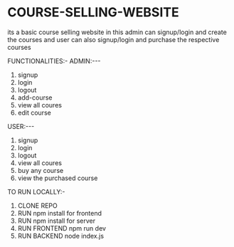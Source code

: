 # COURSE-SELLING-WEBSITE

its a basic course selling website in this admin can signup/login and create the courses and user can also signup/login and purchase the respective courses

FUNCTIONALITIES:-
ADMIN:---
1. signup
2. login
3. logout
4. add-course
5. view all coures
6. edit course

USER:---
1. signup
2. login
3. logout
4. view all coures
5. buy any course
6. view the purchased course



TO RUN LOCALLY:-
1. CLONE REPO
2. RUN npm install for frontend
3. RUN npm install for server
4. RUN FRONTEND npm run dev
5. RUN BACKEND node index.js
   
